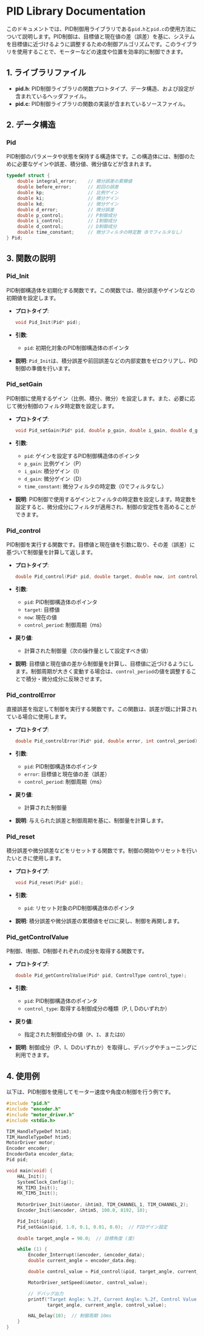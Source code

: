 # PID Library Documentation

このドキュメントでは、PID制御用ライブラリである`pid.h`と`pid.c`の使用方法について説明します。PID制御は、目標値と現在値の差（誤差）を基に、システムを目標値に近づけるように調整するための制御アルゴリズムです。このライブラリを使用することで、モーターなどの速度や位置を効率的に制御できます。

## 1. ライブラリファイル

- **pid.h**: PID制御ライブラリの関数プロトタイプ、データ構造、および設定が含まれているヘッダファイル。
- **pid.c**: PID制御ライブラリの関数の実装が含まれているソースファイル。

## 2. データ構造

### Pid

PID制御のパラメータや状態を保持する構造体です。この構造体には、制御のために必要なゲインや誤差、積分値、微分値などが含まれます。

```c
typedef struct {
    double integral_error;    // 積分誤差の累積値
    double before_error;      // 前回の誤差
    double kp;                // 比例ゲイン
    double ki;                // 積分ゲイン
    double kd;                // 微分ゲイン
    double d_error;           // 微分誤差
    double p_control;         // P制御成分
    double i_control;         // I制御成分
    double d_control;         // D制御成分
    double time_constant;     // 微分フィルタの時定数（0でフィルタなし）
} Pid;
```

## 3. 関数の説明

### Pid_Init

PID制御構造体を初期化する関数です。この関数では、積分誤差やゲインなどの初期値を設定します。

- **プロトタイプ**:
  ```c
  void Pid_Init(Pid* pid);
  ```

- **引数**:
  - `pid`: 初期化対象のPID制御構造体のポインタ

- **説明**:
  `Pid_Init`は、積分誤差や前回誤差などの内部変数をゼロクリアし、PID制御の準備を行います。

### Pid_setGain

PID制御に使用するゲイン（比例、積分、微分）を設定します。また、必要に応じて微分制御のフィルタ時定数を設定します。

- **プロトタイプ**:
  ```c
  void Pid_setGain(Pid* pid, double p_gain, double i_gain, double d_gain, double time_constant);
  ```

- **引数**:
  - `pid`: ゲインを設定するPID制御構造体のポインタ
  - `p_gain`: 比例ゲイン（P）
  - `i_gain`: 積分ゲイン（I）
  - `d_gain`: 微分ゲイン（D）
  - `time_constant`: 微分フィルタの時定数（0でフィルタなし）

- **説明**:
  PID制御で使用するゲインとフィルタの時定数を設定します。時定数を設定すると、微分成分にフィルタが適用され、制御の安定性を高めることができます。

### Pid_control

PID制御を実行する関数です。目標値と現在値を引数に取り、その差（誤差）に基づいて制御量を計算して返します。

- **プロトタイプ**:
  ```c
  double Pid_control(Pid* pid, double target, double now, int control_period);
  ```

- **引数**:
  - `pid`: PID制御構造体のポインタ
  - `target`: 目標値
  - `now`: 現在の値
  - `control_period`: 制御周期（ms）

- **戻り値**:
  - 計算された制御量（次の操作量として設定すべき値）

- **説明**:
  目標値と現在値の差から制御量を計算し、目標値に近づけるようにします。制御周期が大きく変動する場合は、`control_period`の値を調整することで積分・微分成分に反映させます。

### Pid_controlError

直接誤差を指定して制御を実行する関数です。この関数は、誤差が既に計算されている場合に使用します。

- **プロトタイプ**:
  ```c
  double Pid_controlError(Pid* pid, double error, int control_period);
  ```

- **引数**:
  - `pid`: PID制御構造体のポインタ
  - `error`: 目標値と現在値の差（誤差）
  - `control_period`: 制御周期（ms）

- **戻り値**:
  - 計算された制御量

- **説明**:
  与えられた誤差と制御周期を基に、制御量を計算します。

### Pid_reset

積分誤差や微分誤差などをリセットする関数です。制御の開始やリセットを行いたいときに使用します。

- **プロトタイプ**:
  ```c
  void Pid_reset(Pid* pid);
  ```

- **引数**:
  - `pid`: リセット対象のPID制御構造体のポインタ

- **説明**:
  積分誤差や微分誤差の累積値をゼロに戻し、制御を再開します。

### Pid_getControlValue

P制御、I制御、D制御それぞれの成分を取得する関数です。

- **プロトタイプ**:
  ```c
  double Pid_getControlValue(Pid* pid, ControlType control_type);
  ```

- **引数**:
  - `pid`: PID制御構造体のポインタ
  - `control_type`: 取得する制御成分の種類（P, I, Dのいずれか）

- **戻り値**:
  - 指定された制御成分の値（`P`、`I`、または`D`）

- **説明**:
  制御成分（P、I、Dのいずれか）を取得し、デバッグやチューニングに利用できます。

## 4. 使用例

以下は、PID制御を使用してモーター速度や角度の制御を行う例です。

```c
#include "pid.h"
#include "encoder.h"
#include "motor_driver.h"
#include <stdio.h>

TIM_HandleTypeDef htim3;
TIM_HandleTypeDef htim5;
MotorDriver motor;
Encoder encoder;
EncoderData encoder_data;
Pid pid;

void main(void) {
    HAL_Init();
    SystemClock_Config();
    MX_TIM3_Init();
    MX_TIM5_Init();
    
    MotorDriver_Init(&motor, &htim3, TIM_CHANNEL_1, TIM_CHANNEL_2);
    Encoder_Init(&encoder, &htim5, 100.0, 8192, 10);

    Pid_Init(&pid);
    Pid_setGain(&pid, 1.0, 0.1, 0.01, 0.0);  // PIDゲイン設定
    
    double target_angle = 90.0;  // 目標角度 (度)

    while (1) {
        Encoder_Interrupt(&encoder, &encoder_data);
        double current_angle = encoder_data.deg;

        double control_value = Pid_control(&pid, target_angle, current_angle, 10);

        MotorDriver_setSpeed(&motor, control_value);

        // デバッグ出力
        printf("Target Angle: %.2f, Current Angle: %.2f, Control Value: %.2f\n",
               target_angle, current_angle, control_value);

        HAL_Delay(10);  // 制御周期 10ms
    }
}
```
